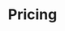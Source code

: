 ---
title: "Pricing"
description: "this is meta description"
layout: "pricing"
offer: "Save 50% On Annual Subscription"
# you can set only monthly, only yearly, or toggle both
monthly_yearly_toggle: "toggle" # available value "monthly"/"yearly"/"toggle"
draft: false

# banner
banner:
  title: Choose **Pricing**
  description: Lorem ipsum dolor sit amet, consetetur sadipscing elitr, sed diam nonumy eirmod tempor invidunt ut labore et dolore magna aliquyam erat sed.

# pricing card
pricing_cards:
  # pricing table
  - name: "Team"
    content: "Lorem ipsum dolor sit amet, confsectur justo. Massa augue neque proin adipisng."
    currency: "$"
    monthly_price: "39"
    yearly_price: "139"
    featured: false
    button_label: "Start Free Trial"
    button_link: "#"
    services:
      - "Track Reward Part Program"
      - "Design and prototype powerful"
      - "Keep work in unlimited storage"
      - "Add people document handoff."

  # pricing table
  - name: "Business"
    content: "Lorem ipsum dolor sit amet, confsectur justo. Massa augue neque proin adipisng."
    currency: "$"
    monthly_price: "99"
    yearly_price: "199"
    featured: true
    button_label: "Start Free Trial"
    button_link: "#"
    services:
      - "Track Reward Part Program"
      - "Design and prototype powerful"
      - "Keep work in unlimited storage"
      - "Add people document handoff."

  # pricing table
  - name: "Enterprise"
    content: "Lorem ipsum dolor sit amet, confsectur justo. Massa augue neque proin adipisng."
    currency: "$"
    monthly_price: "129"
    yearly_price: "229"
    featured: false
    button_label: "Start Free Trial"
    button_link: "#"
    services:
      - "Track Reward Part Program"
      - "Design and prototype powerful"
      - "Keep work in unlimited storage"
      - "Add people document handoff."
---